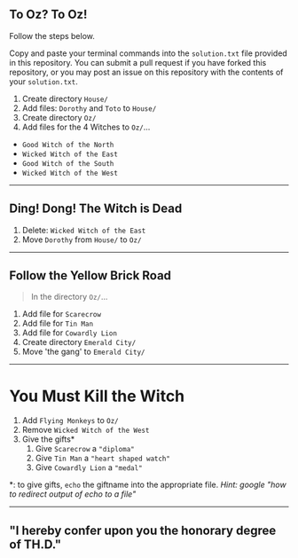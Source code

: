 ## To Oz?  To Oz!

Follow the steps below.

Copy and paste your terminal commands into the `solution.txt` file provided in
this repository. You can submit a pull request if you have forked this
repository, or you may post an issue on this repository with the contents of
your `solution.txt`.

1. Create directory `House/`
1. Add files: `Dorothy` and `Toto` to `House/`
1. Create directory `Oz/`
1. Add files for the 4 Witches to `Oz/`...
  - `Good Witch of the North`
  - `Wicked Witch of the East`
  - `Good Witch of the South`
  - `Wicked Witch of the West`

---
## Ding! Dong! The Witch is Dead

1. Delete: `Wicked Witch of the East`
1. Move `Dorothy` from `House/` to `Oz/`

---
## Follow the Yellow Brick Road

> In the directory `Oz/`...

1. Add file for `Scarecrow`
1. Add file for `Tin Man`
1. Add file for `Cowardly Lion`
1. Create directory `Emerald City/`
1. Move 'the gang' to `Emerald City/`

---
# You Must Kill the Witch

1. Add `Flying Monkeys` to `Oz/`
1. Remove `Wicked Witch of the West`
1. Give the gifts*
    1. Give `Scarecrow` a `"diploma"`
    1. Give `Tin Man` a `"heart shaped watch"`
    1. Give `Cowardly Lion` a `"medal"`

*: to give gifts, `echo` the giftname into the appropriate file. *Hint: google
"how to redirect output of echo to a file"*

---

## "I hereby confer upon you the honorary degree of TH.D."
